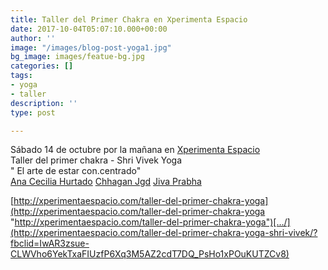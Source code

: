 ```yaml
---
title: Taller del Primer Chakra en Xperimenta Espacio
date: 2017-10-04T05:07:10.000+00:00
author: ''
image: "/images/blog-post-yoga1.jpg"
bg_image: images/featue-bg.jpg
categories: []
tags:
- yoga
- taller
description: ''
type: post

---
```

Sábado 14 de octubre por la mañana en [Xperimenta Espacio](https://www.facebook.com/xperimenta.espacio?__tn__=KH-R&eid=ARBTQ37zBtiMmNDwxJoV7y3SJxfIYQ34viZhma8gJ1BjSFaFAll_KIfEsFKAvilrXsCrnDV8sldEcz0w&fref=mentions&__xts__%5B0%5D=68.ARC_7ZhCUbqna3R--4cuirMk91Npce0-UUWPR4U7Hz75aWt54icFQF1_2bgElQK01-eyUKkm4ZXB17FZM7Kxs9CZNX26IXvTukqI1AVwRLR0nGuRtCMM0N1EOiIqwCE1sk6KbLRtzk07V4QRGxY4kivNCn9epuk6u_Y_yTreBIqihZINAUtQm8i44JHN2uUv6mAFiHMhl11vngHujwEVnIzUwxHQIe22CQG1o-fDlxjnn4SozZfzuHnRIC-Gp6K39p2MpwT8whqbxF-adM3PCyzntCLavvB0Z_c0RN5x6NB-rUvmje2CuOgtCc-u8Wx5r2ANn8m0HUtKpbkREdSWk5il24B6L5ouh9HRjmKCsxkYH09cML5q9BN3T7n5yeldT9PupT0IbJ02DtM3DKkIDWENzeIh5pjnYqMQVBzSRGaxESHzzNrXQGBknPKHd0grRqGe5kA_JvUmyTbzTmU2XUhroLg6phBxZklvfAYVv_sdJMswinCpjy8jKdCk "Xperimenta Espacio")  
Taller del primer chakra - Shri Vivek Yoga  
" El arte de estar con.centrado"  
[Ana Cecilia Hurtado](https://www.facebook.com/anacecilia.ajapa?__tn__=KH-R&eid=ARA2Qc2cwaQIOqLjQQMh3fYDKIde1OrgRiv6c6OIquj-DZMFfcTXmlXPKH4rbJlAR2IbbdLJ7X65z6TC&fref=mentions&__xts__%5B0%5D=68.ARC_7ZhCUbqna3R--4cuirMk91Npce0-UUWPR4U7Hz75aWt54icFQF1_2bgElQK01-eyUKkm4ZXB17FZM7Kxs9CZNX26IXvTukqI1AVwRLR0nGuRtCMM0N1EOiIqwCE1sk6KbLRtzk07V4QRGxY4kivNCn9epuk6u_Y_yTreBIqihZINAUtQm8i44JHN2uUv6mAFiHMhl11vngHujwEVnIzUwxHQIe22CQG1o-fDlxjnn4SozZfzuHnRIC-Gp6K39p2MpwT8whqbxF-adM3PCyzntCLavvB0Z_c0RN5x6NB-rUvmje2CuOgtCc-u8Wx5r2ANn8m0HUtKpbkREdSWk5il24B6L5ouh9HRjmKCsxkYH09cML5q9BN3T7n5yeldT9PupT0IbJ02DtM3DKkIDWENzeIh5pjnYqMQVBzSRGaxESHzzNrXQGBknPKHd0grRqGe5kA_JvUmyTbzTmU2XUhroLg6phBxZklvfAYVv_sdJMswinCpjy8jKdCk "Ana Cecilia Hurtado") [Chhagan Jgd](https://www.facebook.com/sebastian.ticheli?__tn__=KH-R&eid=ARBcG3fdDgrEsVNnMbPx_gjpaYRn-M-F94e3hIy2rkKpWEYRoHz7h0m5ye2zUvcS6_XxU3ri2ScuVYXG&fref=mentions&__xts__%5B0%5D=68.ARC_7ZhCUbqna3R--4cuirMk91Npce0-UUWPR4U7Hz75aWt54icFQF1_2bgElQK01-eyUKkm4ZXB17FZM7Kxs9CZNX26IXvTukqI1AVwRLR0nGuRtCMM0N1EOiIqwCE1sk6KbLRtzk07V4QRGxY4kivNCn9epuk6u_Y_yTreBIqihZINAUtQm8i44JHN2uUv6mAFiHMhl11vngHujwEVnIzUwxHQIe22CQG1o-fDlxjnn4SozZfzuHnRIC-Gp6K39p2MpwT8whqbxF-adM3PCyzntCLavvB0Z_c0RN5x6NB-rUvmje2CuOgtCc-u8Wx5r2ANn8m0HUtKpbkREdSWk5il24B6L5ouh9HRjmKCsxkYH09cML5q9BN3T7n5yeldT9PupT0IbJ02DtM3DKkIDWENzeIh5pjnYqMQVBzSRGaxESHzzNrXQGBknPKHd0grRqGe5kA_JvUmyTbzTmU2XUhroLg6phBxZklvfAYVv_sdJMswinCpjy8jKdCk "Chhagan Sebas") [Jiva Prabha](https://www.facebook.com/jivaprabha?__tn__=KH-R&eid=ARASaqm-0CeQIgyvdcPSuyszFYkElOUlS3ZnIk7Ra_glRDW-HBQMfPhvrLituHiri2AFH5uI8ZyExe5s&fref=mentions&__xts__%5B0%5D=68.ARC_7ZhCUbqna3R--4cuirMk91Npce0-UUWPR4U7Hz75aWt54icFQF1_2bgElQK01-eyUKkm4ZXB17FZM7Kxs9CZNX26IXvTukqI1AVwRLR0nGuRtCMM0N1EOiIqwCE1sk6KbLRtzk07V4QRGxY4kivNCn9epuk6u_Y_yTreBIqihZINAUtQm8i44JHN2uUv6mAFiHMhl11vngHujwEVnIzUwxHQIe22CQG1o-fDlxjnn4SozZfzuHnRIC-Gp6K39p2MpwT8whqbxF-adM3PCyzntCLavvB0Z_c0RN5x6NB-rUvmje2CuOgtCc-u8Wx5r2ANn8m0HUtKpbkREdSWk5il24B6L5ouh9HRjmKCsxkYH09cML5q9BN3T7n5yeldT9PupT0IbJ02DtM3DKkIDWENzeIh5pjnYqMQVBzSRGaxESHzzNrXQGBknPKHd0grRqGe5kA_JvUmyTbzTmU2XUhroLg6phBxZklvfAYVv_sdJMswinCpjy8jKdCk "Jiva Prabha")

[http://xperimentaespacio.com/taller-del-primer-chakra-yoga](http://xperimentaespacio.com/taller-del-primer-chakra-yoga "http://xperimentaespacio.com/taller-del-primer-chakra-yoga")[…/](http://xperimentaespacio.com/taller-del-primer-chakra-yoga-shri-vivek/?fbclid=IwAR3zsue-CLWVho6YekTxaFIUzfP6Xq3M5AZ2cdT7DQ_PsHo1xPOuKUTZCv8)